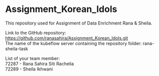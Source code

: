 # Assignment_Korean_Idols
This repository used for Assignment of Data Enrichment Rana &amp; Sheila.

Link to the GitHub repository: https://github.com/ranasahira/Assignment_Korean_Idols.git<br>
The name of the kubeflow server containing the repository folder: rana-sheila-task

List of your team member:<br>
72287 - Rana Sahira Siti Rachelia<br>
72289 - Sheila Ikhwani<br>
